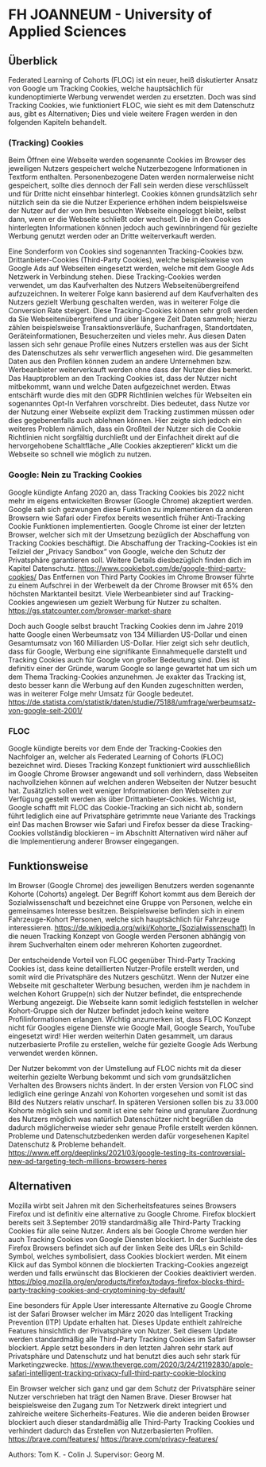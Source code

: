 # FH JOANNEUM - University of Applied Sciences

## Überblick

Federated Learning of Cohorts (FLOC) ist ein neuer, heiß diskutierter Ansatz von Google um Tracking Cookies, welche hauptsächlich für kundenoptimierte Werbung verwendet werden zu ersetzten. Doch was sind Tracking Cookies, wie funktioniert FLOC, wie sieht es mit dem Datenschutz aus, gibt es Alternativen; Dies und viele weitere Fragen werden in den folgenden Kapiteln behandelt.

### (Tracking) Cookies

Beim Öffnen eine Webseite werden sogenannte Cookies im Browser des jeweiligen Nutzers gespeichert welche Nutzerbezogene Informationen in Textform enthalten. Personenbezogene Daten werden normalerweise nicht gespeichert, sollte dies dennoch der Fall sein werden diese verschlüsselt und für Dritte nicht einsehbar hinterlegt. Cookies können grundsätzlich sehr nützlich sein da sie die Nutzer Experience erhöhen indem beispielsweise der Nutzer auf der von Ihm besuchten Webseite eingeloggt bleibt, selbst dann, wenn er die Webseite schließt oder wechselt. Die in den Cookies hinterlegten Informationen können jedoch auch gewinnbringend für gezielte Werbung genutzt werden oder an Dritte weiterverkauft werden. 

Eine Sonderform von Cookies sind sogenannten Tracking-Cookies bzw. Drittanbieter-Cookies (Third-Party Cookies), welche beispielsweise von Google Ads auf Webseiten eingesetzt werden, welche mit dem Google Ads Netzwerk in Verbindung stehen. Diese Tracking-Cookies werden verwendet, um das Kaufverhalten des Nutzers Webseitenübergreifend aufzuzeichnen. In weiterer Folge kann basierend auf dem Kaufverhalten des Nutzers gezielt Werbung geschalten werden, was in weiterer Folge die Conversion Rate steigert. Diese Tracking-Cookies können sehr groß werden da Sie Webseitenübergreifend und über längere Zeit Daten sammeln; hierzu zählen beispielsweise Transaktionsverläufe, Suchanfragen, Standortdaten, Geräteinformationen, Besucherzeiten und vieles mehr. Aus diesen Daten lassen sich sehr genaue Profile eines Nutzers erstellen was aus der Sicht des Datenschutzes als sehr verwerflich angesehen wird. Die gesammelten Daten aus den Profilen können zudem an andere Unternehmen bzw. Werbeanbieter weiterverkauft werden ohne dass der Nutzer dies bemerkt. Das Hauptproblem an den Tracking Cookies ist, dass der Nutzer nicht mitbekommt, wann und welche Daten aufgezeichnet werden. Etwas entschärft wurde dies mit den GDPR Richtlinien welches für Webseiten ein sogenanntes Opt-In Verfahren vorschreibt. Dies bedeutet, dass Nutze vor der Nutzung einer Webseite explizit dem Tracking zustimmen müssen oder dies gegebenenfalls auch ablehnen können. Hier zeigte sich jedoch ein weiteres Problem nämlich, dass ein Großteil der Nutzer sich die Cookie Richtlinien nicht sorgfältig durchließt und der Einfachheit direkt auf die hervorgehobene Schaltfläche „Alle Cookies akzeptieren“ klickt um die Webseite so schnell wie möglich zu nutzen.

### Google: Nein zu Tracking Cookies

Google kündigte Anfang 2020 an, dass Tracking Cookies bis 2022 nicht mehr im eigens entwickelten Browser (Google Chrome) akzeptiert werden. Google sah sich gezwungen diese Funktion zu implementieren da anderen Browsern wie Safari oder Firefox bereits wesentlich früher Anti-Tracking Cookie Funktionen implementierten. Google Chrome ist einer der letzten Browser, welcher sich mit der Umsetzung bezüglich der Abschaffung von Tracking Cookies beschäftigt. Die Abschaffung der Tracking-Cookies ist ein Teilziel der „Privacy Sandbox“ von Google, welche den Schutz der Privatsphäre garantieren soll. Weitere Details diesbezüglich finden dich im Kapitel Datenschutz.
 https://www.cookiebot.com/de/google-third-party-cookies/
 Das Entfernen von Third Party Cookies im Chrome Browser führte zu einem Aufschrei in der Werbewelt da der Chrome Browser mit 65% den höchsten Marktanteil besitzt. Viele Werbeanbieter sind auf Tracking-Cookies angewiesen um gezielt Werbung für Nutzer zu schalten.
 https://gs.statcounter.com/browser-market-share

Doch auch Google selbst braucht Tracking Cookies denn im Jahre 2019 hatte Google einen Werbeumsatz von 134 Milliarden US-Dollar und einen Gesamtumsatz von 160 Milliarden US-Dollar. Hier zeigt sich sehr deutlich, dass für Google, Werbung eine signifikante Einnahmequelle darstellt und Tracking Cookies auch für Google von großer Bedeutung sind. Dies ist definitiv einer der Gründe, warum Google so lange gewartet hat um sich um dem Thema Tracking-Cookies anzunehmen. Je exakter das Tracking ist, desto besser kann die Werbung auf den Kunden zugeschnitten werden, was in weiterer Folge mehr Umsatz für Google bedeutet.
 https://de.statista.com/statistik/daten/studie/75188/umfrage/werbeumsatz-von-google-seit-2001/

### FLOC

Google kündigte bereits vor dem Ende der Tracking-Cookies den Nachfolger an, welcher als Federated Learning of Cohorts (FLOC) bezeichnet wird. Dieses Tracking Konzept funktioniert wird ausschließlich im Google Chrome Browser angewandt und soll verhindern, dass Webseiten nachvollziehen können auf welchen anderen Webseiten der Nutzer besucht hat. Zusätzlich sollen weit weniger Informationen den Webseiten zur Verfügung gestellt werden als über Drittanbieter-Cookies.
 Wichtig ist, Google schafft mit FLOC das Cookie-Tracking an sich nicht ab, sondern führt lediglich eine auf Privatsphäre getrimmte neue Variante des Trackings ein! Das machen Browser wie Safari und Firefox besser da diese Tracking-Cookies vollständig blockieren – im Abschnitt Alternativen wird näher auf die Implementierung anderer Browser eingegangen.

## Funktionsweise

Im Browser (Google Chrome) des jeweiligen Benutzers werden sogenannte Kohorte (Cohorts) angelegt. Der Begriff Kohort kommt aus dem Bereich der Sozialwissenschaft und bezeichnet eine Gruppe von Personen, welche ein gemeinsames Interesse besitzen. Beispielsweise befinden sich in einem Fahrzeuge-Kohort Personen, welche sich hauptsächlich für Fahrzeuge interessieren.
 https://de.wikipedia.org/wiki/Kohorte_(Sozialwissenschaft)
 In die neuen Tracking Konzept von Google werden Personen abhängig von ihrem Suchverhalten einem oder mehreren Kohorten zugeordnet.

Der entscheidende Vorteil von FLOC gegenüber Third-Party Tracking Cookies ist, dass keine detaillierten Nutzer-Profile erstellt werden, und somit wird die Privatsphäre des Nutzers geschützt. Wenn der Nutzer eine Webseite mit geschalteter Werbung besuchen, werden ihm je nachdem in welchen Kohort Gruppe(n) sich der Nutzer befindet, die entsprechende Werbung angezeigt. Die Webseite kann somit lediglich feststellen in welcher Kohort-Gruppe sich der Nutzer befindet jedoch keine weitere Profilinformationen erlangen. Wichtig anzumerken ist, dass FLOC Konzept nicht für Googles eigene Dienste wie Google Mail, Google Search, YouTube eingesetzt wird! Hier werden weiterhin Daten gesammelt, um daraus nutzerbasierte Profile zu erstellen, welche für gezielte Google Ads Werbung verwendet werden können.

Der Nutzer bekommt von der Umstellung auf FLOC nichts mit da dieser weiterhin gezielte Werbung bekommt und sich vom grundsätzlichen Verhalten des Browsers nichts ändert. In der ersten Version von FLOC sind lediglich eine geringe Anzahl von Kohorten vorgesehen und somit ist das Bild des Nutzers relativ unscharf. In späteren Versionen sollen bis zu 33.000 Kohorte möglich sein und somit ist eine sehr feine und granulare Zuordnung des Nutzers möglich was natürlich Datenschützer nicht begrüßen da dadurch möglicherweise wieder sehr genaue Profile erstellt werden können. Probleme und Datenschutzbedenken werden dafür vorgesehenen Kapitel Datenschutz & Probleme behandelt.
 https://www.eff.org/deeplinks/2021/03/google-testing-its-controversial-new-ad-targeting-tech-millions-browsers-heres

## Alternativen

Mozilla wirbt seit Jahren mit den Sicherheitsfeatures seines Browsers Firefox und ist definitiv eine alternative zu Google Chrome. Firefox blockiert bereits seit 3.September 2019 standardmäßig alle Third-Party Tracking Cookies für alle seine Nutzer. Anders als bei Google Chrome werden hier auch Tracking Cookies von Google Diensten blockiert. In der Suchleiste des Firefox Browsers befindet sich auf der linken Seite des URLs ein Schild-Symbol, welches symbolisiert, dass Cookies blockiert werden. Mit einem Klick auf das Symbol können die blockierten Tracking-Cookies angezeigt werden und falls erwünscht das Blockieren der Cookies deaktiviert werden.
 https://blog.mozilla.org/en/products/firefox/todays-firefox-blocks-third-party-tracking-cookies-and-cryptomining-by-default/

Eine besonders für Apple User interessante Alternative zu Google Chrome ist der Safari Browser welcher im März 2020 das Intelligent Tracking Prevention (ITP) Update erhalten hat. Dieses Update enthielt zahlreiche Features hinsichtlich der Privatsphäre von Nutzer. Seit diesem Update werden standardmäßig alle Third-Party Tracking Cookies im Safari Browser blockiert. Apple setzt besonders in den letzten Jahren sehr stark auf Privatsphäre und Datenschutz und hat benutzt dies auch sehr stark für Marketingzwecke.
 https://www.theverge.com/2020/3/24/21192830/apple-safari-intelligent-tracking-privacy-full-third-party-cookie-blocking

Ein Browser welcher sich ganz und gar dem Schutz der Privatsphäre seiner Nutzer verschrieben hat trägt den Namen Brave. Dieser Browser hat beispielsweise den Zugang zum Tor Netzwerk direkt integriert und zahlreiche weitere Sicherheits-Features. Wie die anderen beiden Browser blockiert auch dieser standardmäßig alle Third-Party Tracking Cookies und verhindert dadurch das Erstellen von Nutzerbasierten Profilen.
 https://brave.com/features/ https://brave.com/privacy-features/





Authors: Tom K. - Colin J.
Supervisor: Georg M.